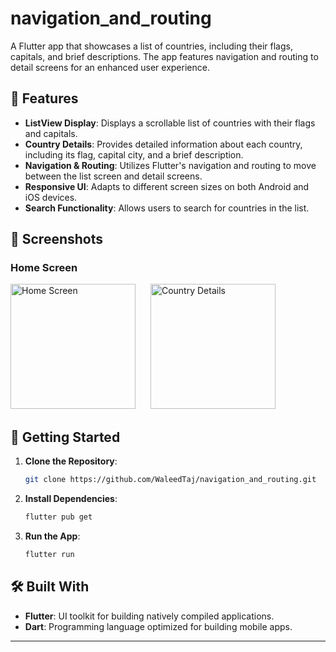 # navigation_and_routing

A Flutter app that showcases a list of countries, including their flags, capitals, and brief descriptions. The app features navigation and routing to detail screens for an enhanced user experience.

## 📱 Features

- **ListView Display**: Displays a scrollable list of countries with their flags and capitals.
- **Country Details**: Provides detailed information about each country, including its flag, capital city, and a brief description.
- **Navigation & Routing**: Utilizes Flutter's navigation and routing to move between the list screen and detail screens.
- **Responsive UI**: Adapts to different screen sizes on both Android and iOS devices.
- **Search Functionality**: Allows users to search for countries in the list.

## 📸 Screenshots

### Home Screen

<img src="https://github.com/WaleedTaj/navigation_and_routing/blob/main/Screenshot_1.png" alt="Home Screen" width="200" style="margin-right: 20px;"/> <img src="https://github.com/WaleedTaj/navigation_and_routing/blob/main/Screenshot_2.png" alt="Country Details" width="200"/>

## 🚀 Getting Started

1. **Clone the Repository**:
   ```bash
   git clone https://github.com/WaleedTaj/navigation_and_routing.git
   ```
2. **Install Dependencies**:
   ```bash
   flutter pub get
   ```
3. **Run the App**:
   ```bash
   flutter run
   
## 🛠️ Built With

- **Flutter**: UI toolkit for building natively compiled applications.
- **Dart**: Programming language optimized for building mobile apps.

---

